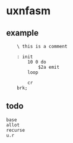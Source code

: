 # uxnfasm

## example

```forth
    \ this is a comment

    : init
        10 0 do
            $2a emit
        loop

        cr
    brk;
```

## todo

    base
    allot
    recurse
    u.r

